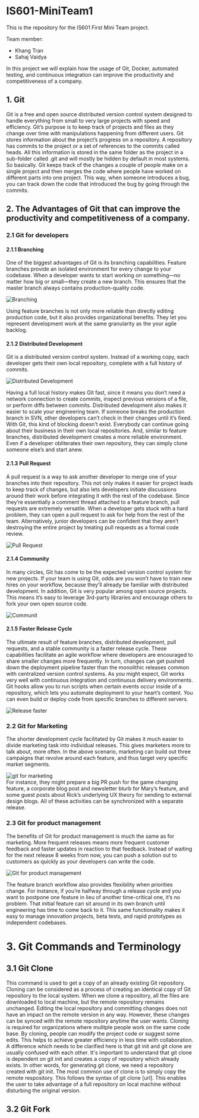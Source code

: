 # IS601-MiniTeam1
This is the repository for the IS601 First Mini Team project.   

Team member:  
* Khang Tran
* Sahaj Vaidya  

In this project we will explain how the usage of Git, Docker, automated testing,
and continuous integration can improve the productivity and competitiveness of a company.

## 1. Git 

Git is a free and open source distributed version control system 
designed to handle everything from small to very large projects with 
speed and efficiency. Git’s purpose is to keep track of projects and files as they change over time with manipulations happening from different users. Git stores information about the project’s progress on a repository. 
A repository has commits to the project or a set of references to the commits called heads. 
All this information is stored in the same folder as the project in a sub-folder called .git and will mostly be hidden by default in most systems.  
So basically. Git keeps track of the changes a couple of people make on a single project and then merges the code where people have worked on different parts into one project. 
This way, when someone introduces a bug, you can track down the code that introduced the bug by going through the commits.

## 2. The Advantages of Git that can improve the productivity and competitiveness of a company.
### 2.1 Git for developers
#### 2.1.1 Branching
One of the biggest advantages of Git is its branching capabilities.
Feature branches provide an isolated environment for every change to your codebase.
When a developer wants to start working on something—no matter how big or small—they create a new branch. 
This ensures that the master branch always contains production-quality code.  
  
![Branching](./images/feature_branching_advantage.jpg)  

Using feature branches is not only more reliable than directly editing production code, 
but it also provides organizational benefits. 
They let you represent development work at the same granularity as the your agile backlog. 

#### 2.1.2 Distributed Development
Git is a distributed version control system. 
Instead of a working copy, each developer gets their own local repository, complete with a full history of commits.  
  
  
![Distributed Development](./images/distributed_development_advantage.jpg)  
  
Having a full local history makes Git fast, since it means you don’t need a network connection to create commits, inspect previous versions of a file, or perform diffs between commits.
Distributed development also makes it easier to scale your engineering team. If someone breaks the production branch in SVN, other developers can’t check in their changes until it’s fixed. With Git, this kind of blocking doesn’t exist. Everybody can continue going about their business in their own local repositories.
And, similar to feature branches, distributed development creates a more reliable environment. Even if a developer obliterates their own repository, they can simply clone someone else’s and start anew.

#### 2.1.3 Pull Request
A pull request is a way to ask another developer to merge one of your branches into their repository. This not only makes it easier for project leads to keep track of changes, but also lets developers initiate discussions around their work before integrating it with the rest of the codebase.
Since they’re essentially a comment thread attached to a feature branch, pull requests are extremely versatile. When a developer gets stuck with a hard problem, they can open a pull request to ask for help from the rest of the team. Alternatively, junior developers can be confident that they aren’t destroying the entire project by treating pull requests as a formal code review.  
   
![Pull Request](./images/pullrequest_advantage.jpg)  
#### 2.1.4 Community
In many circles, Git has come to be the expected version control system for new projects. If your team is using Git, odds are you won’t have to train new hires on your workflow, because they’ll already be familiar with distributed development.
In addition, Git is very popular among open source projects. This means it’s easy to leverage 3rd-party libraries and encourage others to fork your own open source code.  
  

![Communit](./images/community.jpg)
#### 2.1.5 Faster Release Cycle
The ultimate result of feature branches, distributed development, pull requests, and a stable community is a faster release cycle. These capabilities facilitate an agile workflow where developers are encouraged to share smaller changes more frequently. In turn, changes can get pushed down the deployment pipeline faster than the monolithic releases common with centralized version control systems.
As you might expect, Git works very well with continuous integration and continuous delivery environments. Git hooks allow you to run scripts when certain events occur inside of a repository, which lets you automate deployment to your heart’s content. You can even build or deploy code from specific branches to different servers.  
  
![Release faster](./images/faster_release_advantage.jpg)

### 2.2 Git for Marketing
The shorter development cycle facilitated by Git makes it much easier to divide marketing task into individual releases. 
This gives marketers more to talk about, more often. In the above scenario, marketing can build out three campaigns that revolve around each feature, and thus target very specific market segments.  
  
![git for marketing](./images/git_for_marketing.jpg)  
For instance, they might prepare a big PR push for the game changing feature, a corporate blog post and newsletter blurb for Mary’s feature, and some guest posts about Rick’s underlying UX theory for sending to external design blogs. All of these activities can be synchronized with a separate release.  

### 2.3 Git for product management
The benefits of Git for product management is much the same as for marketing. More frequent releases means more frequent customer feedback and faster updates in reaction to that feedback. Instead of waiting for the next release 8 weeks from now, you can push a solution out to customers as quickly as your developers can write the code.  
  
![Git for product management](./images/git_for_management.jpg)    

The feature branch workflow also provides flexibility when priorities change. For instance, if you’re halfway through a release cycle and you want to postpone one feature in lieu of another time-critical one, it’s no problem. That initial feature can sit around in its own branch until engineering has time to come back to it. This same functionality makes it easy to manage innovation projects, beta tests, and rapid prototypes as independent codebases.




# 3. Git Commands and Terminology

## 3.1 Git Clone
This command is used to get a copy of an already existing Git repository. Cloning can be considered as a process of creating an identical copy of Git repository to the local system.
When we clone a repository, all the files are downloaded to local machine, but the remote repository remains unchanged. Editing the local repository and committing changes does not have an impact on the remote version in any way.
However, these changes can be synced with the remote repository anytime the user wants.
Cloning is required for organizations where mulitple people work on the same code base.
By cloning, people can modify the project code or suggest some edits. This helps to achieve greater efficiency in less time with collaboration.
A difference which needs to be clarified here is that git init and git clone are usually confused with each other.
It's important to understand that git clone is dependent on git init and creates a copy of repository which already exists.
In other words, for generating git clone, we need a repository created with git init.
The most common use of clone is to simply copy the remote respository.
This follows the syntax of git clone [url]. This enables the user to take advantage of a full repository on local machine without disturbing the original version.

## 3.2 Git Fork

